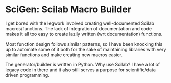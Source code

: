 SciGen: Scilab Macro Builder
============================

I get bored with the legwork involved creating well-documented Scilab
macros/functions. The lack of integration of documentation and code
makes it all too easy to create lazily written (wrt documentation)
functions.

Most function design follows similar patterns, so I have been knocking
this up to automate some of it both for the sake of maintaining
libraries with very similar functions and make creating new macros
easier.

The generator/builder is written in Python. Why use Scilab? I have a
lot of legacy code in there and it also still serves a purpose for
scientific/data driven programming.
